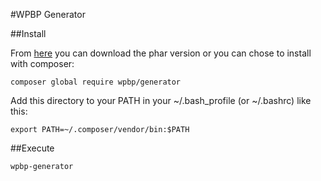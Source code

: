 #WPBP Generator

##Install

From [here](https://github.com/WPBP/generator/releases) you can download the phar version or you can chose to install with composer:

`composer global require wpbp/generator`

Add this directory to your PATH in your ~/.bash_profile (or ~/.bashrc) like this:

`export PATH=~/.composer/vendor/bin:$PATH`

##Execute

`wpbp-generator`
